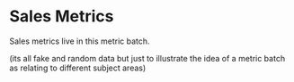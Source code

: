 # Sales Metrics

Sales metrics live in this metric batch.

(its all fake and random data but just to illustrate the idea of a metric batch as relating to different subject areas)
